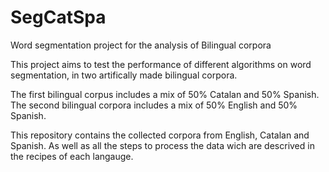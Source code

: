 # SegCatSpa

Word segmentation project for the analysis of Bilingual corpora

This project aims to test the performance of different algorithms on word segmentation, in two artifically made bilingual corpora. 

The first bilingual corpus includes a mix of 50% Catalan and 50% Spanish.
The second bilingual corpora includes a mix of 50% English and 50% Spanish. 

This repository contains the collected corpora from English, Catalan and Spanish. As well as all the steps to process the data wich are descrived in the recipes of each langauge. 
